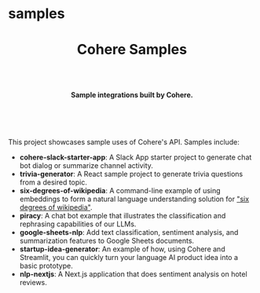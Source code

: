# samples

<h1 align="center">Cohere Samples</h1>

<br>
<br>

<p align="center">
  <b>Sample integrations built by Cohere.</b><br>
</p>

<br>

<br>
<br>

This project showcases sample uses of Cohere's API. Samples include:

- **cohere-slack-starter-app**: A Slack App starter project to generate chat bot dialog or summarize channel activity.
- **trivia-generator**: A React sample project to generate trivia questions from a desired topic.
- **six-degrees-of-wikipedia**: A command-line example of using embeddings to form a natural language understanding solution for ["six degrees of wikipedia"][1].
- **piracy**: A chat bot example that illustrates the classification and rephrasing capabilities of our LLMs.
- **google-sheets-nlp**: Add text classification, sentiment analysis, and summarization features to Google Sheets documents.
- **startup-idea-generator**: An example of how, using Cohere and Streamlit, you can quickly turn your language AI product idea into a basic prototype.
- **nlp-nextjs**: A Next.js application that does sentiment analysis on hotel reviews.

[1]: https://github.com/jwngr/sdow

